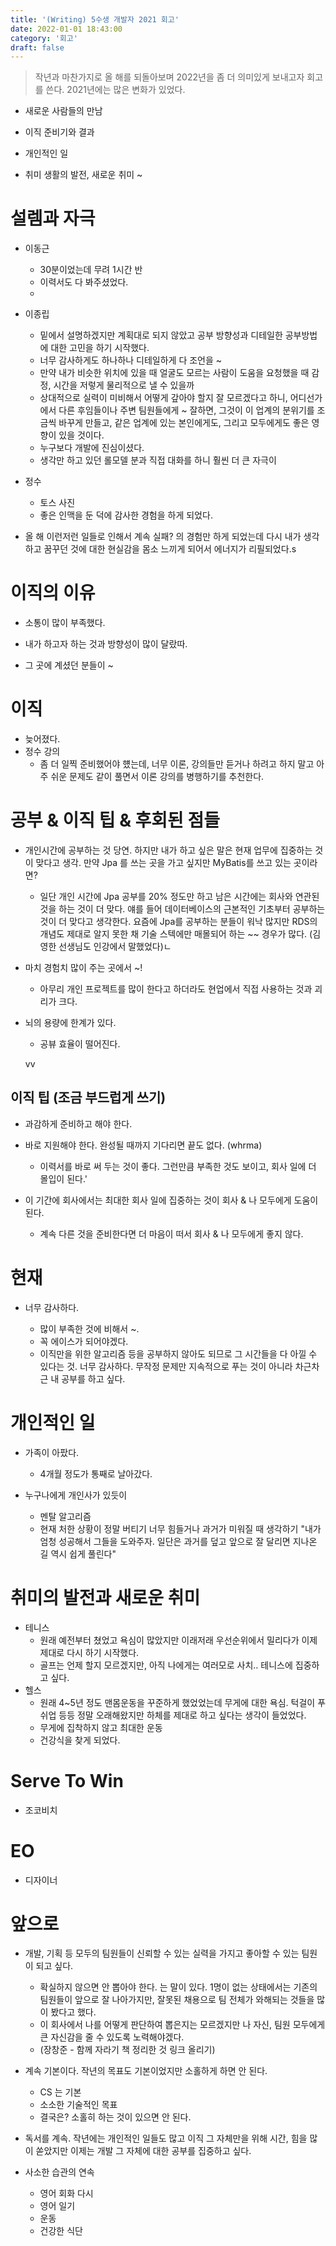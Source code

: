 ```yaml
---
title: '(Writing) 5수생 개발자 2021 회고'
date: 2022-01-01 18:43:00
category: '회고'
draft: false
---
```


> 작년과 마찬가지로 올 해를 되돌아보며 2022년을 좀 더 의미있게 보내고자 회고를 쓴다.
> 2021년에는 많은 변화가 있었다.

- 새로운 사람들의 만남
- 이직 준비기와 결과
- 개인적인 일

- 취미 생활의 발전, 새로운 취미 ~

# 설렘과 자극

- 이동근

  - 30분이었는데 무려 1시간 반
  - 이력서도 다 봐주셨었다.
  -

- 이종립

  - 밑에서 설명하겠지만 계획대로 되지 않았고 공부 방향성과 디테일한 공부방법에 대한 고민을 하기 시작했다.
  - 너무 감사하게도 하나하나 디테일하게 다 조언을 ~
  - 만약 내가 비슷한 위치에 있을 때 얼굴도 모르는 사람이 도움을 요청했을 때 감정, 시간을 저렇게 물리적으로 낼 수 있을까
  - 상대적으로 실력이 미비해서 어떻게 갚아야 할지 잘 모르겠다고 하니, 어디선가에서 다른 후임들이나 주변 팀원들에게 ~ 잘하면, 그것이 이 업계의 분위기를 조금씩 바꾸게 만들고, 같은 업계에 있는 본인에게도, 그리고 모두에게도 좋은 영향이 있을 것이다.
  - 누구보다 개발에 진심이셨다.
  - 생각만 하고 있던 롤모델 분과 직접 대화를 하니 훨씬 더 큰 자극이

- 정수

  - 토스 사진
  - 좋은 인맥을 둔 덕에 감사한 경험을 하게 되었다.

- 올 해 이런저런 일들로 인해서 계속 실패? 의 경험만 하게 되었는데 다시 내가 생각하고 꿈꾸던 것에 대한 현실감을 몸소 느끼게 되어서 에너지가 리필되었다.s

# 이직의 이유

- 소통이 많이 부족했다.

- 내가 하고자 하는 것과 방향성이 많이 달랐따.

- 그 곳에 계셨던 분들이 ~

# 이직

- 늦어졌다.
- 정수 강의
  - 좀 더 일찍 준비했어야 헀는데, 너무 이론, 강의들만 듣거나 하려고 하지 말고 아주 쉬운 문제도 같이 풀면서 이론 강의를 병행하기를 추천한다.

# 공부 & 이직 팁 & 후회된 점들

- 개인시간에 공부하는 것 당연. 하지만 내가 하고 싶은 말은 현재 업무에 집중하는 것이 맞다고 생각. 만약 Jpa 를 쓰는 곳을 가고 싶지만 MyBatis를 쓰고 있는 곳이라면?
  - 일단 개인 시간에 Jpa 공부를 20% 정도만 하고 남은 시간에는 회사와 연관된 것을 하는 것이 더 맞다. 얘를 들어 데이터베이스의 근본적인 기초부터 공부하는 것이 더 맞다고 생각한다. 요즘에 Jpa를 공부하는 분들이 워낙 많지만 RDS의 개념도 제대로 알지 못한 채 기술 스텍에만 매몰되어 하는 ~~ 경우가 많다. (김영한 선생님도 인강에서 말했었다)ㄴ
- 마치 경험치 많이 주는 곳에서 ~!
  - 아무리 개인 프로젝트를 많이 한다고 하더라도 현업에서 직접 사용하는 것과 괴리가 크다.
- 뇌의 용량에 한계가 있다.

  - 공뷰 효율이 떨어진다.

  vv

## 이직 팁 (조금 부드럽게 쓰기)

- 과감하게 준비하고 해야 한다.
- 바로 지원해야 한다. 완성될 때까지 기다리면 끝도 없다. (whrma)

  - 이력서를 바로 써 두는 것이 좋다. 그런만큼 부족한 것도 보이고, 회사 일에 더 몰입이 된다.'

- 이 기간에 회사에서는 최대한 회사 일에 집중하는 것이 회사 & 나 모두에게 도움이 된다.
  - 계속 다른 것을 준비한다면 더 마음이 떠서 회사 & 나 모두에게 좋지 않다.

# 현재

- 너무 감사하다.

  - 많이 부족한 것에 비해서 ~.
  - 꼭 에이스가 되어야겠다.
  - 이직만을 위한 알고리즘 등을 공부하지 않아도 되므로 그 시간들을 다 아낄 수 있다는 것. 너무 감사하다. 무작정 문제만 지속적으로 푸는 것이 아니라 차근차근 내 공부를 하고 싶다.

# 개인적인 일

- 가족이 아팠다.

  - 4개월 정도가 통째로 날아갔다.

- 누구나에게 개인사가 있듯이
  - 멘탈 알고리즘
  - 현재 처한 상황이 정말 버티기 너무 힘들거나 과거가 미워질 때 생각하기 "내가 엄청 성공해서 그들을 도와주자. 일단은 과거를 덮고 앞으로 잘 달리면 지나온 길 역시 쉽게 풀린다"

# 취미의 발전과 새로운 취미

- 테니스
  - 원래 예전부터 쳤었고 욕심이 많았지만 이래저래 우선순위에서 밀리다가 이제 제대로 다시 하기 시작했다.
  - 골프는 언제 할지 모르겠지만, 아직 나에게는 여러모로 사치.. 테니스에 집중하고 싶다.
- 헬스
  - 원래 4~5년 정도 맨몸운동을 꾸준하게 했었었는데 무게에 대한 욕심. 턱걸이 푸쉬업 등등 정말 오래해왔지만 하체를 제대로 하고 싶다는 생각이 들었었다.
  - 무게에 집착하지 않고 최대한 운동
  - 건강식을 찾게 되었다.

# Serve To Win

- 조코비치

# EO

- 디자이너

# 앞으로

- 개발, 기획 등 모두의 팀원들이 신뢰할 수 있는 실력을 가지고 좋아할 수 있는 팀원이 되고 싶다.

  - 확실하지 않으면 안 뽑아야 한다. 는 말이 있다. 1명이 없는 상태에서는 기존의 팀원들이 앞으로 잘 나아가지만, 잘못된 채용으로 팀 전체가 와해되는 것들을 많이 봤다고 했다.
  - 이 회사에서 나를 어떻게 판단하여 뽑은지는 모르겠지만 나 자신, 팀원 모두에게 큰 자신감을 줄 수 있도록 노력해야겠다.
  - (장창준 - 함께 자라기 책 정리한 것 링크 올리기)

- 계속 기본이다. 작년의 목표도 기본이었지만 소홀하게 하면 안 된다.
  - CS 는 기본
  - 소소한 기술적인 목표
  - 결국은? 소홀히 하는 것이 있으면 안 된다.
- 독서를 계속. 작년에는 개인적인 일들도 많고 이직 그 자체만을 위해 시간, 힘을 많이 쏟았지만 이제는 개발 그 자체에 대한 공부를 집중하고 싶다.

- 사소한 습관의 연속
  - 영어 회화 다시
  - 영어 일기
  - 운동
  - 건강한 식단

